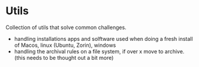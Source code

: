 # Utils 

Collection of utils that solve common challenges. 

- handling installations apps and solftware used when doing a fresh install of Macos, linux (Ubuntu, Zorin), windows 
- handling the archival rules on a file system, if over x move to archive. (this needs to be thought out a bit more)
